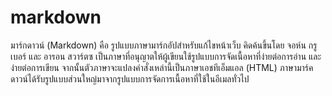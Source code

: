 # markdown
มาร์กดาวน์ (Markdown) คือ รูปแบบภาษามาร์กอัปสำหรับแก้ไขหน้าเว็บ  คิดค้นขึ้นโดย จอห์น กรูเบอร์ และ อารอน สวาร์ตซ เป็นภาษาที่อนุญาตให้ผู้เขียนใช้รูปแบบการจัดเนื้อหาที่ง่ายต่อการอ่าน และง่ายต่อการเขียน  จากนั้นตัวภาษาจะแปลงคำสั่งเหล่านี้เป็นภาษาเอชทีเอ็มแอล (HTML) ภาษามาร์คดาวน์ได้รับรูปแบบส่วนใหญ่มาจากรูปแบบการจัดการเนื้อหาที่ใช้ในอีเมลทั่วไป
